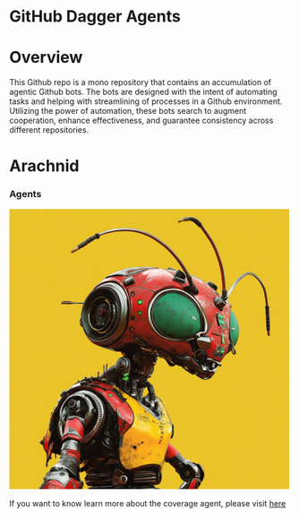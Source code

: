 # GitHub Dagger Agents

<!--
<style>
    body { font-family: Arial, sans-serif; background-color: #0d1117; color: white; padding: 20px; }
    h1, h3 { border-bottom: 1px solid #30363d; padding-bottom: 0.3em; }
    code { background-color: #161b22; padding: 0.2em 0.4em; border-radius: 4px; }
    pre { background-color: #161b22; padding: 1em; border-radius: 6px; overflow: auto; }
    a { color: #58a6ff; text-decoration: underline; }
    ul { list-style-type: disc; margin-left: 20px; }
    strong { font-weight: bold; }
</style>
-->

<h1>Overview</h1>

<p>This Github repo is a mono repository that contains an accumulation of agentic Github bots. The bots are designed with the intent of automating tasks and helping with streamlining of processes in a Github environment. Utilizing the power of automation, these bots search to augment cooperation, enhance effectiveness, and guarantee consistency across different repositories.</p>

<h1>Arachnid</h1>

<h3>Agents</h3>
<a href="agents/coverage_agent/README.md"> <img src="docs/images/robot_ant_3.png" alt="Picture of the agent's avatar" width="500"></a>
<p>If you want to know learn more about the coverage agent, please visit <a href="agents/coverage_agent/src/coverage_agent/README.md">here</a></p>